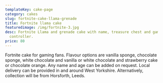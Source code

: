 ```yaml
---
templateKey: cake-page
category: cakes
slug: fortnite-cake-llama-grenade
title: Fortnite llama cake
featuredimage: /img/fortnite-3.jpg
desc: Fortnite Llama and grenade cake with name, treasure chest and gaming
  controller.
price: 80
---
```

Fortnite cake for gaming fans. Flavour options are vanilla sponge, chocolate sponge, white chocolate and vanilla or white chocolate and strawberry cake or chocolate orange. Any name and age can be added on request. Local delivery can be provided in and around West Yorkshire. Alternatively, collection will be from Horsforth, Leeds.